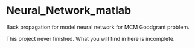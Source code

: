 # Neural_Network_matlab

Back propagation for model neural network for MCM Goodgrant problem.

This project never finished. What you will find in here is incomplete.
